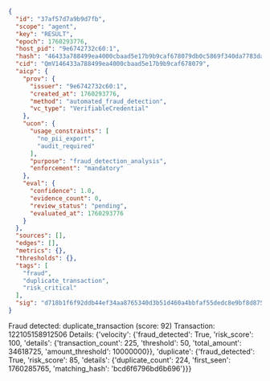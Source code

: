 ```json
{
  "id": "37af57d7a9b9d7fb",
  "scope": "agent",
  "key": "RESULT",
  "epoch": 1760293776,
  "host_pid": "9e6742732c60:1",
  "hash": "46433a788499ea4000cbaad5e17b9b9caf678079db0c5869f340da7783da6bab",
  "cid": "QmV146433a788499ea4000cbaad5e17b9b9caf678079",
  "aicp": {
    "prov": {
      "issuer": "9e6742732c60:1",
      "created_at": 1760293776,
      "method": "automated_fraud_detection",
      "vc_type": "VerifiableCredential"
    },
    "ucon": {
      "usage_constraints": [
        "no_pii_export",
        "audit_required"
      ],
      "purpose": "fraud_detection_analysis",
      "enforcement": "mandatory"
    },
    "eval": {
      "confidence": 1.0,
      "evidence_count": 0,
      "review_status": "pending",
      "evaluated_at": 1760293776
    }
  },
  "sources": [],
  "edges": [],
  "metrics": {},
  "thresholds": {},
  "tags": [
    "fraud",
    "duplicate_transaction",
    "risk_critical"
  ],
  "sig": "d718b1f6f92ddb44ef34aa8765340d3b51d460a4bbfaf55dedc8e9bf8d8756d3"
}
```

Fraud detected: duplicate_transaction (score: 92)
Transaction: 122105158912506
Details: {'velocity': {'fraud_detected': True, 'risk_score': 100, 'details': {'transaction_count': 225, 'threshold': 50, 'total_amount': 34618725, 'amount_threshold': 10000000}}, 'duplicate': {'fraud_detected': True, 'risk_score': 85, 'details': {'duplicate_count': 224, 'first_seen': 1760285765, 'matching_hash': 'bcd6f6796bd6b696'}}}